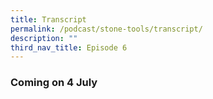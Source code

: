 ```yaml
---
title: Transcript
permalink: /podcast/stone-tools/transcript/
description: ""
third_nav_title: Episode 6
---
```

### Coming on 4 July